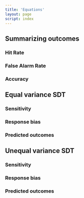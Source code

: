 ```yaml
---
title: 'Equations'
layout: page
script: index
---
```


## Summarizing outcomes

### Hit Rate

<sdt-equation-hm2hr></sdt-equation-hm2hr>

<sdt-equation-hm2hr numeric interactive hits="5" misses="5"></sdt-equation-hm2hr>

### False Alarm Rate

<sdt-equation-facr2far></sdt-equation-facr2far>

<sdt-equation-facr2far numeric interactive false-alarms="5" correct-rejections="5">
  </sdt-equation-facr2far>

### Accuracy

<sdt-equation-hmfacr2acc></sdt-equation-hmfacr2acc>

<sdt-equation-hmfacr2acc numeric interactive hits="5" misses="5"
  false-alarms="5" correct-rejections="5"></sdt-equation-hmfacr2acc>

## Equal variance SDT

### Sensitivity

<sdt-equation-hrfar2d></sdt-equation-hrfar2d>

<sdt-equation-hrfar2d numeric interactive hit-rate=".5" false-alarm-rate=".5">
  </sdt-equation-hrfar2d>

### Response bias

<sdt-equation-hrfar2c></sdt-equation-hrfar2c>

<sdt-equation-hrfar2c numeric interactive hit-rate=".5" false-alarm-rate=".5">
  </sdt-equation-hrfar2c>

### Predicted outcomes

<sdt-equation-dc2hr></sdt-equation-dc2hr>

<sdt-equation-dc2hr numeric interactive d="1" c="1"></sdt-equation-dc2hr>

<sdt-equation-dc2far></sdt-equation-dc2far>

<sdt-equation-dc2far numeric interactive d="1" c="1"></sdt-equation-dc2far>

## Unequal variance SDT

### Sensitivity

<sdt-equation-hrfar2d unequal></sdt-equation-hrfar2d>

<sdt-equation-hrfar2d unequal numeric interactive hit-rate=".5" false-alarm-rate=".5" s="2">
  </sdt-equation-hrfar2d>

### Response bias

<sdt-equation-hrfar2c unequal></sdt-equation-hrfar2c>

<sdt-equation-hrfar2c unequal numeric interactive hit-rate=".5" false-alarm-rate=".5">
  </sdt-equation-hrfar2c>

### Predicted outcomes

<sdt-equation-dc2hr unequal></sdt-equation-dc2hr>

<sdt-equation-dc2hr unequal numeric interactive d="1" c="1"></sdt-equation-dc2hr>

<sdt-equation-dc2far unequal></sdt-equation-dc2far>

<sdt-equation-dc2far unequal numeric interactive d="1" c="1"></sdt-equation-dc2far>
